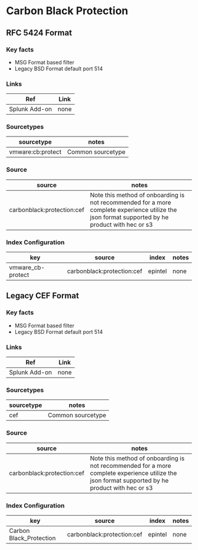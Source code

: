 # Carbon Black Protection

##  RFC 5424 Format

### Key facts

* MSG Format based filter
* Legacy BSD Format default port 514

### Links

| Ref            | Link                                                                                                    |
|----------------|---------------------------------------------------------------------------------------------------------|
| Splunk Add-on | none                                                  |

### Sourcetypes

| sourcetype     | notes                                                                                                   |
|----------------|---------------------------------------------------------------------------------------------------------|
| vmware:cb:protect        | Common sourcetype                                                                                                 |

### Source

| source     | notes                                                                                                   |
|----------------|---------------------------------------------------------------------------------------------------------|
| carbonblack:protection:cef       | Note this method of onboarding is not recommended for a more complete experience utilize the json format supported by he product with hec or s3                                                                            |

### Index Configuration

| key            | source     | index          | notes          |
|----------------|----------------|----------------|----------------|
| vmware_cb-protect      | carbonblack:protection:cef      | epintel          | none          |

## Legacy CEF Format

### Key facts

* MSG Format based filter
* Legacy BSD Format default port 514

### Links

| Ref            | Link                                                                                                    |
|----------------|---------------------------------------------------------------------------------------------------------|
| Splunk Add-on | none                                                  |

### Sourcetypes

| sourcetype     | notes                                                                                                   |
|----------------|---------------------------------------------------------------------------------------------------------|
| cef        | Common sourcetype                                                                                                 |

### Source

| source     | notes                                                                                                   |
|----------------|---------------------------------------------------------------------------------------------------------|
| carbonblack:protection:cef       | Note this method of onboarding is not recommended for a more complete experience utilize the json format supported by he product with hec or s3                                                                            |

### Index Configuration

| key            | source     | index          | notes          |
|----------------|----------------|----------------|----------------|
| Carbon Black_Protection      | carbonblack:protection:cef      | epintel          | none          |

